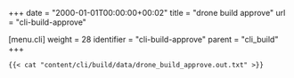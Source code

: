 +++
date = "2000-01-01T00:00:00+00:02"
title = "drone build approve"
url = "cli-build-approve"

[menu.cli]
  weight = 28
  identifier = "cli-build-approve"
  parent = "cli_build"
+++

```text
{{< cat "content/cli/build/data/drone_build_approve.out.txt" >}}
```
